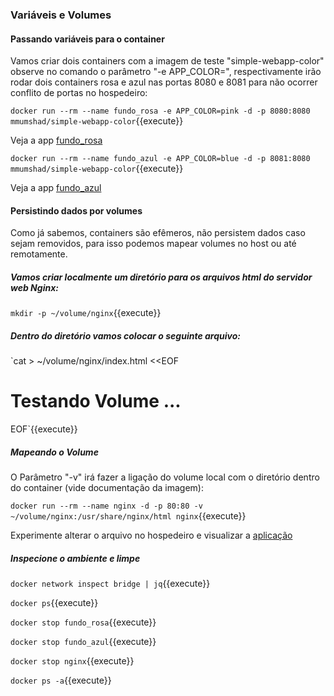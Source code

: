 
### Variáveis e Volumes

#### Passando variáveis para o container
Vamos criar dois containers com a imagem de teste "simple-webapp-color" observe no comando o parâmetro "-e APP_COLOR=", respectivamente irão rodar dois containers rosa e azul nas portas 8080 e 8081 para não ocorrer conflito de portas no hospedeiro:

`docker run --rm --name fundo_rosa -e APP_COLOR=pink -d -p 8080:8080 mmumshad/simple-webapp-color`{{execute}}

Veja a app [fundo_rosa](https://[[HOST_SUBDOMAIN]]-8080-[[KATACODA_HOST]].environments.katacoda.com/)

`docker run --rm --name fundo_azul -e APP_COLOR=blue -d -p 8081:8080 mmumshad/simple-webapp-color`{{execute}}

Veja a app [fundo_azul](https://[[HOST_SUBDOMAIN]]-8081-[[KATACODA_HOST]].environments.katacoda.com/)

#### Persistindo dados por volumes
Como já sabemos, containers são efêmeros, não persistem dados caso sejam removidos, para isso podemos mapear volumes no host ou até remotamente.

##### Vamos criar localmente um diretório para os arquivos html do servidor web Nginx:

`mkdir -p ~/volume/nginx`{{execute}}

##### Dentro do diretório vamos colocar o seguinte arquivo:

`cat > ~/volume/nginx/index.html <<EOF
<html>
<h1> Testando Volume ... </h1>
</html>
EOF`{{execute}}

##### Mapeando o Volume

O Parâmetro "-v" irá fazer a ligação do volume local com o diretório dentro do container (vide documentação da imagem):

`docker run --rm --name nginx -d -p 80:80 -v ~/volume/nginx:/usr/share/nginx/html nginx`{{execute}}

Experimente alterar o arquivo no hospedeiro e visualizar a [aplicação](https://[[HOST_SUBDOMAIN]]-80-[[KATACODA_HOST]].environments.katacoda.com/)

##### Inspecione o ambiente e limpe

`docker network inspect bridge | jq`{{execute}}

`docker ps`{{execute}}

`docker stop fundo_rosa`{{execute}}

`docker stop fundo_azul`{{execute}}

`docker stop nginx`{{execute}}

`docker ps -a`{{execute}}